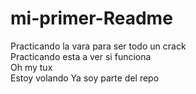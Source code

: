 # mi-primer-Readme
Practicando la vara para ser todo un crack  
Practicando esta a ver si funciona  
Oh my tux  
Estoy volando
Ya soy parte del repo
